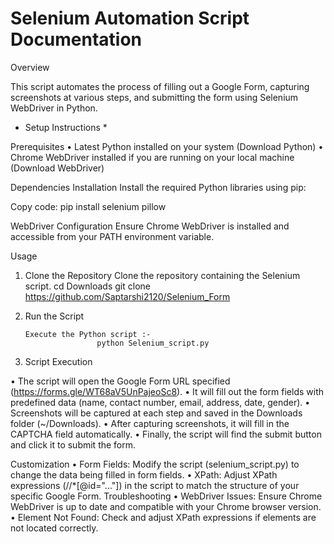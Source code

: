 # Selenium Automation Script Documentation

Overview

This script automates the process of filling out a Google Form, capturing screenshots at various steps, and submitting the form using Selenium WebDriver in Python.
* Setup Instructions *

Prerequisites
•	Latest Python installed on your system (Download Python)
•	Chrome WebDriver installed if you are running on your local machine (Download WebDriver)


Dependencies Installation
Install the required Python libraries using pip:

Copy code:
		pip install selenium pillow

WebDriver Configuration
Ensure Chrome WebDriver is installed and accessible from your PATH environment variable.

Usage
1.	Clone the Repository
Clone the repository containing the Selenium script.
							cd Downloads
							git clone https://github.com/Saptarshi2120/Selenium_Form

2.	Run the Script

		Execute the Python script :-
						python Selenium_script.py

4.	Script Execution
   
•	The script will open the Google Form URL specified (https://forms.gle/WT68aV5UnPajeoSc8).
•	It will fill out the form fields with predefined data (name, contact number, email, address, date, gender).
•	Screenshots will be captured at each step and saved in the Downloads folder (~/Downloads).
•	After capturing screenshots, it will fill in the CAPTCHA field automatically.
•	Finally, the script will find the submit button and click it to submit the form.

Customization
•	Form Fields: Modify the script (selenium_script.py) to change the data being filled in form fields.
•	XPath: Adjust XPath expressions (//*[@id="..."]) in the script to match the structure of your specific Google Form.
Troubleshooting
•	WebDriver Issues: Ensure Chrome WebDriver is up to date and compatible with your Chrome browser version.
•	Element Not Found: Check and adjust XPath expressions if elements are not located correctly.




